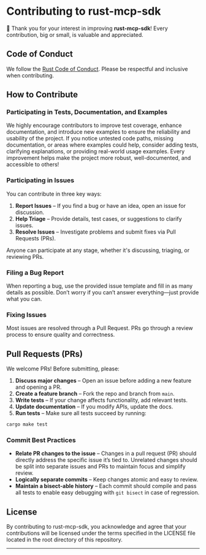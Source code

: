 # **Contributing to rust-mcp-sdk**

🎉 Thank you for your interest in improving **rust-mcp-sdk**! Every contribution, big or small, is valuable and appreciated.

## **Code of Conduct**

We follow the [Rust Code of Conduct](https://www.rust-lang.org/policies/code-of-conduct). Please be respectful and inclusive when contributing.

## **How to Contribute**

### Participating in Tests, Documentation, and Examples

We highly encourage contributors to improve test coverage, enhance documentation, and introduce new examples to ensure the reliability and usability of the project. If you notice untested code paths, missing documentation, or areas where examples could help, consider adding tests, clarifying explanations, or providing real-world usage examples. Every improvement helps make the project more robust, well-documented, and accessible to others!

### Participating in Issues

You can contribute in three key ways:

1. **Report Issues** – If you find a bug or have an idea, open an issue for discussion.
2. **Help Triage** – Provide details, test cases, or suggestions to clarify issues.
3. **Resolve Issues** – Investigate problems and submit fixes via Pull Requests (PRs).

Anyone can participate at any stage, whether it's discussing, triaging, or reviewing PRs.

### **Filing a Bug Report**

When reporting a bug, use the provided issue template and fill in as many details as possible. Don’t worry if you can’t answer everything—just provide what you can.

### **Fixing Issues**

Most issues are resolved through a Pull Request. PRs go through a review process to ensure quality and correctness.

## **Pull Requests (PRs)**

We welcome PRs! Before submitting, please:

1. **Discuss major changes** – Open an issue before adding a new feature and opening a PR.
2. **Create a feature branch** – Fork the repo and branch from `main`.
3. **Write tests** – If your change affects functionality, add relevant tests.
4. **Update documentation** – If you modify APIs, update the docs.
5. **Run tests** – Make sure all tests succeed by running:

```sh
cargo make test
```

### **Commit Best Practices**

- **Relate PR changes to the issue** – Changes in a pull request (PR) should directly address the specific issue it’s tied to. Unrelated changes should be split into separate issues and PRs to maintain focus and simplify review.
- **Logically separate commits** – Keep changes atomic and easy to review.
- **Maintain a bisect-able history** – Each commit should compile and pass all tests to enable easy debugging with `git bisect` in case of regression.

## License

By contributing to rust-mcp-sdk, you acknowledge and agree that your contributions will be licensed under the terms specified in the LICENSE file located in the root directory of this repository.

---
